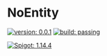 # NoEntity

[![version: 0.0.1](https://img.shields.io/badge/version-0.0.1-blue)](#)
[![build: passing](https://img.shields.io/badge/build-passing-brightgreen)](#)

[![Spigot: 1.14.4](https://img.shields.io/badge/Spigot-1.14.4-blue)](#)
